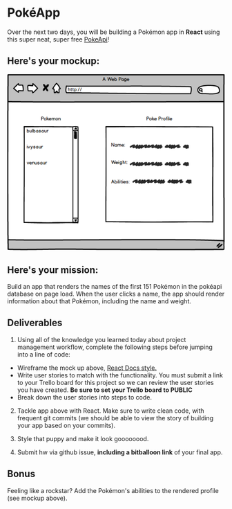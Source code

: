 # PokéApp

Over the next two days, you will be building a Pokémon app in **React** using this super neat, super free [PokeApi](https://pokeapi.co/)!

## Here's your mockup:

![poke](./pokemock.png)

## Here's your mission:

Build an app that renders the names of the first 151 Pokémon in the pokéapi database on page load.  When the user clicks a name, the app should render information about that Pokémon, including the name and weight.

## Deliverables

1. Using all of the knowledge you learned today about project management workflow, complete the following steps before jumping into a line of code:
  - Wireframe the mock up above, <a href="https://facebook.github.io/react/docs/thinking-in-react.html">React Docs style.</a>
  - Write user stories to match with the functionality. You must submit a link to your Trello board for this project so we can review the user stories you have created. **Be sure to set your Trello board to PUBLIC**
  - Break down the user stories into steps to code.

2. Tackle app above with React. Make sure to write clean code, with frequent git commits (we should be able to view the story of building your app based on your commits).

3. Style that puppy and make it look goooooood.

4. Submit hw via github issue, **including a bitballoon link** of your final app.

## Bonus

Feeling like a rockstar? Add the Pokémon's abilities to the rendered profile (see mockup above).
